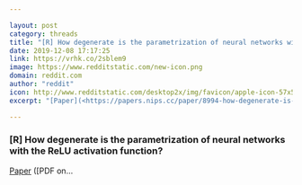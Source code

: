 ```yaml
---

layout: post
category: threads
title: "[R] How degenerate is the parametrization of neural networks with the ReLU activation function?"
date: 2019-12-08 17:17:25
link: https://vrhk.co/2sblem9
image: https://www.redditstatic.com/new-icon.png
domain: reddit.com
author: "reddit"
icon: http://www.redditstatic.com/desktop2x/img/favicon/apple-icon-57x57.png
excerpt: "[Paper](<https://papers.nips.cc/paper/8994-how-degenerate-is-the-parametrization-of-neural-networks-with-the-relu-activation-function>) ([PDF on..."

---
```


### [R] How degenerate is the parametrization of neural networks with the ReLU activation function?

[Paper](<https://papers.nips.cc/paper/8994-how-degenerate-is-the-parametrization-of-neural-networks-with-the-relu-activation-function>) ([PDF on...